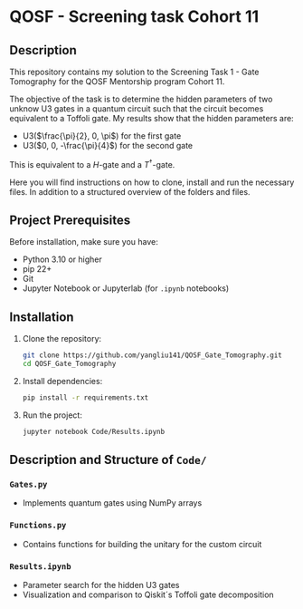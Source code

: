 # QOSF - Screening task Cohort 11

## Description 

This repository contains my solution to the Screening Task 1 - Gate Tomography for the QOSF Mentorship program Cohort 11.

The objective of the task is to determine the hidden parameters of two unknow U3 gates in a quantum circuit such that the circuit becomes equivalent to a Toffoli gate. 
My results show that the hidden parameters are: 
- U3($\frac{\pi}{2}, 0, \pi$) for the first gate 
- U3($0, 0, -\frac{\pi}{4}$) for the second gate

This is equivalent to a $H$-gate and a $T^\dagger$-gate.

Here you will find instructions on how to clone, install and run the necessary files. In addition to a structured overview of the folders and files.

## Project Prerequisites
Before installation, make sure you have:
- Python 3.10 or higher
- pip 22+
- Git
- Jupyter Notebook or Jupyterlab (for `.ipynb` notebooks)

## Installation

1. Clone the repository:
   ```bash
   git clone https://github.com/yangliu141/QOSF_Gate_Tomography.git
   cd QOSF_Gate_Tomography
   ```

2. Install dependencies:
   ```bash
   pip install -r requirements.txt
   ```

3. Run the project:
   ```bash
   jupyter notebook Code/Results.ipynb
   ```

## Description and Structure of `Code/`

### `Gates.py`
- Implements quantum gates using NumPy arrays
### `Functions.py`
- Contains functions for building the unitary for the custom circuit
### `Results.ipynb`
- Parameter search for the hidden U3 gates
- Visualization and comparison to Qiskit´s Toffoli gate decomposition
